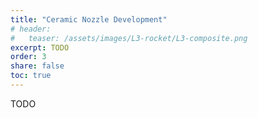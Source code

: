 ```yaml
---
title: "Ceramic Nozzle Development"
# header:
#   teaser: /assets/images/L3-rocket/L3-composite.png
excerpt: TODO
order: 3
share: false
toc: true
---
```


TODO
